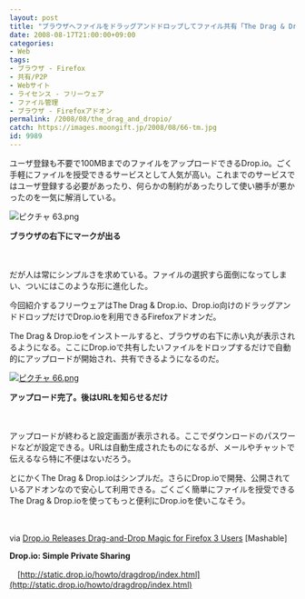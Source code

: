 ```yaml
---
layout: post
title: "ブラウザへファイルをドラッグアンドドロップしてファイル共有「The Drag & Drop.io」"
date: 2008-08-17T21:00:00+09:00
categories:
- Web
tags: 
- ブラウザ - Firefox
- 共有/P2P
- Webサイト
- ライセンス - フリーウェア
- ファイル管理
- ブラウザ - Firefoxアドオン
permalink: /2008/08/the_drag_and_dropio/
catch: https://images.moongift.jp/2008/08/66-tm.jpg
id: 9989
---
```

ユーザ登録も不要で100MBまでのファイルをアップロードできるDrop.io。ごく手軽にファイルを授受できるサービスとして人気が高い。これまでのサービスではユーザ登録する必要があったり、何らかの制約があったりして使い勝手が悪かったのを一気に解消している。

  

![ピクチャ 63.png](https://images.moongift.jp/2008/08/63.jpg)  
  
**ブラウザの右下にマークが出る**

  

　

  

だが人は常にシンプルさを求めている。ファイルの選択すら面倒になってしまい、ついにはこのような形に進化した。

  

今回紹介するフリーウェアはThe Drag & Drop.io、Drop.io向けのドラッグアンドドロップだけでDrop.ioを利用できるFirefoxアドオンだ。

  
  
<!--more-->  

The Drag & Drop.ioをインストールすると、ブラウザの右下に赤い丸が表示されるようになる。ここにDrop.ioで共有したいファイルをドロップするだけで自動的にアップロードが開始され、共有できるようになるのだ。

  

[![ピクチャ 66.png](https://images.moongift.jp/2008/08/66-tm.jpg)](https://images.moongift.jp/2008/08/66.jpg)  
  
**アップロード完了。後はURLを知らせるだけ**

  

　

  

アップロードが終わると設定画面が表示される。ここでダウンロードのパスワードなどが設定できる。URLは自動生成されたものになるが、メールやチャットで伝えるなら特に不便はないだろう。

  

とにかくThe Drag & Drop.ioはシンプルだ。さらにDrop.ioで開発、公開されているアドオンなので安心して利用できる。ごくごく簡単にファイルを授受できるThe Drag & Drop.ioを使ってもっと便利にDrop.ioを使いこなそう。

  

　

  

via [Drop.io Releases Drag-and-Drop Magic for Firefox 3 Users](http://mashable.com/2008/08/13/dropio-firefox/) [Mashable]

  

**Drop.io: Simple Private Sharing**  
  
　[http://static.drop.io/howto/dragdrop/index.html](http://static.drop.io/howto/dragdrop/index.html)

  
